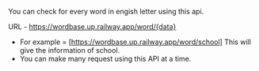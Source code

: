 You can check for every word in engish letter using this api.

URL - https://wordbase.up.railway.app/word/{data}
- For example = [https://wordbase.up.railway.app/word/school] This will give the information of school.
- You can make many request using this API at a time.
